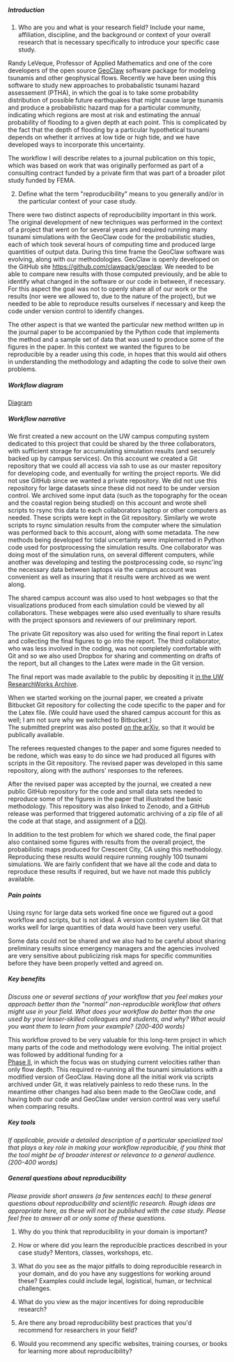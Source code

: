 ##### Introduction
1) Who are you and what is your research field? Include your name, affiliation, discipline, and the background or context of your overall research that is necessary specifically to introduce your specific case study.

Randy LeVeque, Professor of Applied Mathematics and one of the core
developers of the open source [GeoClaw](http://www.geoclaw.org) 
software package for modeling tsunamis and other geophysical flows.
Recently we have been using this software to study new approaches to probabalistic tsunami
hazard assessement (PTHA), in which the goal is to take some probability
distribution of possible future earthquakes that might cause large tsunamis
and produce a probabilistic hazard map for a particular community, indicating
which regions are most at risk and estimating the annual probability of
flooding to a given depth at each point.  This is complicated by the fact
that the depth of flooding by a particular hypothetical tsunami depends on
whether it arrives at low tide or high tide, and we have developed ways to
incorporate this uncertainty.

The workflow I will describe relates to a journal publication on this topic,
which was based on work that was originally performed as part of a consulting
contract funded by a private firm that was part of a broader pilot study
funded by FEMA.

2) Define what the term "reproducibility" means to you generally and/or in the particular context of your case study.

There were two distinct aspects of reproducibility important in this work.
The original development of new techniques was performed in the context of a
project that went on for several years and required running many tsunami
simulations with the GeoClaw code for the probabilistic studies, each of
which took several hours of computing time and produced large quantities of
output data.  During this time frame the GeoClaw software was evolving, along
with our methodologies.  GeoClaw is openly developed on the GitHub site https://github.com/clawpack/geoclaw.
We needed to be able to compare new results with those computed
previously, and be able to identify what changed in the software or our code in between, if
necessary.  For this aspect the goal was not to openly share all of our work
or the results (nor were we allowed to, due to the nature of the project), 
but we needed to be able to reproduce results ourselves if necessary and keep
the code under version control to identify changes.

The other aspect is that
we wanted the particular new method written up in the journal paper 
to be accompanied by the Python code that implements the method and a
sample set of data that was used to produce some of the figures in the paper.  In
this context we wanted the figures to be reproducible by a reader using this
code, in hopes that this would aid others in understanding the methodology
and adapting the code to solve their own problems.


##### Workflow diagram


[Diagram](rjleveque.pdf)

##### Workflow narrative


We first created a new account on the UW campus computing system dedicated 
to this project that could be shared by the three collaborators, with
sufficient storage for accumulating simulation results (and securely backed
up by campus services).  On this account we created a Git repository that we
could all access via ssh to use as our master repository for developing code,
and eventually for writing the project reports.  We did not
use GitHub since we wanted a private repository.  We did not use this
repository for large datasets since these did not need to be under version
control.  We archived some input data (such as the topography for the ocean
and the coastal region being studied) on this account and wrote shell scripts
to rsync this data to each collaborators laptop or other computers as needed.
These scripts were kept in the Git repository.  Similarly we wrote scripts 
to rsync simulation results from the computer where the simulation was
performed back to this account, along with some metadata.  The new methods
being developed for tidal uncertainty were implemented in Python code used
for postprocessing the simulation results.  One collaborator was doing most
of the simulation runs, on several different computers,
while another was developing and testing the
postprocessing code, so rsync'ing the necessary data between laptops
via the campus account was convenient as well as insuring that it results
were archived as we went along.

The shared campus account was also used to host webpages so that the
visualizations produced from each simulation could be viewed by all
collaborators.  These webpages were also used eventually to share
results with the project sponsors and reviewers of our preliminary report.

The private Git repository was also used for writing the final report in
Latex and collecting the final figures to go into the report.  The third
collaborator, who was less involved in the coding, was not completely
comfortable with Git and so we also used Dropbox for sharing and commenting
on drafts of the report, but all changes to the Latex were made in the Git
version. 

The final report was made available to the public by depositing it 
[in the UW ResearchWorks Archive](http://hdl.handle.net/1773/22366).

When we started working on the journal paper, we created a private Bitbucket Git
repository for collecting the code specific to the paper and for the Latex
file.  (We could have used the shared campus account for this as well; I am
not sure why we switched to Bitbucket.)  
The submitted preprint was also posted 
[on the arXiv](http://arxiv.org/abs/1404.7216), 
so that it would be publically available.

The referees requested changes to the paper and some figures needed
to be redone, which was easy to do since we had produced all figures
with scripts in the Git repository.  The revised paper was developed
in this same repository, along with the authors' responses to the
referees.

After the revised paper was accepted by the journal, we created a new public
GitHub repository for the code and small data sets needed to reproduce some of
the figures in the paper that illustrated the basic methodology.  This
repository was also linked to Zenodo, and a GitHub release was performed 
that triggered automatic archiving of a zip file of all the code at that
stage, and assignment of a [DOI](http://dx.doi.org/10.5281/zenodo.12406).

In addition to the test problem for which we shared code, the final
paper also contained some figures with results from the overall
project, the probabilistic maps produced for Crescent City, CA using
this methodology.  Reproducing these results would require running
roughly 100 tsunami simulations.  We are fairly confident that we
have all the code and data to reproduce these results if required,
but we have not made this publicly available.  

##### Pain points

Using rsync for large data sets worked fine once we figured out a good
workflow and scripts, but is not ideal.  A version control system like Git
that works well for large quantities of data would have been very useful.

Some data could not be shared and we also had to be careful about sharing
preliminary results since emergency managers and the agencies involved are
very sensitive about publicizing risk maps for specific communities before
they have been properly vetted and agreed on.


##### Key benefits
*Discuss one or several sections of your workflow that you feel makes your approach better than the "normal" non-reproducible workflow that others might use in your field. What does your workflow do better than the one used by your lesser-skilled colleagues and students, and why? What would you want them to learn from your example? (200-400 words)*

This workflow proved to be very valuable for this long-term project in which
many parts of the code and methodology were evolving.  The initial project
was followed by additional funding for a  
[Phase II](http://hdl.handle.net/1773/25916), in which the focus was on
studying current velocities rather than only flow depth.  This required
re-running all the tsunami simulations with a modified version of GeoClaw.
Having done all the initial work via scripts archived under Git,
it was relatively painless to redo these runs.  In the meantime other changes
had also been made to the GeoClaw code, and having both our code and GeoClaw under version control was very useful when comparing results.

##### Key tools
*If applicable, provide a detailed description of a particular specialized tool that plays a key role in making your workflow reproducible, if you think that the tool might be of broader interest or relevance to a general audience. (200-400 words)*

##### General questions about reproducibility

*Please provide short answers (a few sentences each) to these general questions about reproducibility and scientific research. Rough ideas are appropriate here, as these will not be published with the case study. Please feel free to answer all or only some of these questions.*

1) Why do you think that reproducibility in your domain is important?

2) How or where did you learn the reproducible practices described in your case study? Mentors, classes, workshops, etc.

3) What do you see as the major pitfalls to doing reproducible research in your domain, and do you have any suggestions for working around these? Examples could include legal, logistical, human, or technical challenges.

4) What do you view as the major incentives for doing reproducible research?

5) Are there any broad reproducibility best practices that you'd recommend for researchers in your field?

6) Would you recommend any specific websites, training courses, or books for learning more about reproducibility?
